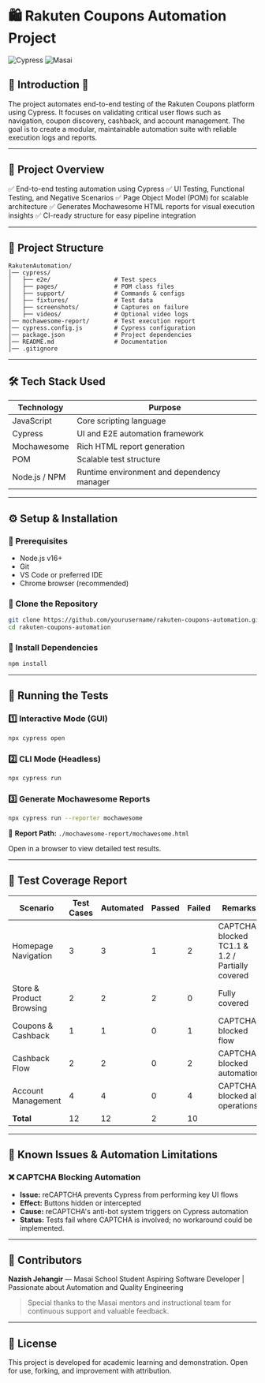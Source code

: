 # 🛍️ Rakuten Coupons Automation Project

![Cypress](https://img.shields.io/badge/Cypress-Testing-brightgreen) ![Masai](https://img.shields.io/badge/Masai-School-red)

## 📌 Introduction 🚀

The project automates end-to-end testing of the Rakuten Coupons platform using Cypress. It focuses on validating critical user flows such as navigation, coupon discovery, cashback, and account management. The goal is to create a modular, maintainable automation suite with reliable execution logs and reports.

---

## 🔹 Project Overview

✅ End-to-end testing automation using Cypress
✅ UI Testing, Functional Testing, and Negative Scenarios
✅ Page Object Model (POM) for scalable architecture
✅ Generates Mochawesome HTML reports for visual execution insights
✅ CI-ready structure for easy pipeline integration

---

## 📂 Project Structure

```
RakutenAutomation/
│── cypress/
│   ├── e2e/                  # Test specs
│   ├── pages/                # POM class files
│   ├── support/              # Commands & configs
│   ├── fixtures/             # Test data
│   ├── screenshots/          # Captures on failure
│   ├── videos/               # Optional video logs
│── mochawesome-report/       # Test execution report
│── cypress.config.js         # Cypress configuration
│── package.json              # Project dependencies
│── README.md                 # Documentation
│── .gitignore
```

---

## 🛠️ Tech Stack Used

| Technology    | Purpose                                    |
| ------------- | ------------------------------------------ |
| JavaScript    | Core scripting language                    |
| Cypress       | UI and E2E automation framework            |
| Mochawesome   | Rich HTML report generation                |
| POM           | Scalable test structure                    |
| Node.js / NPM | Runtime environment and dependency manager |

---

## ⚙️ Setup & Installation

### 🔹 Prerequisites

* Node.js v16+
* Git
* VS Code or preferred IDE
* Chrome browser (recommended)

### 🔹 Clone the Repository

```bash
git clone https://github.com/yourusername/rakuten-coupons-automation.git
cd rakuten-coupons-automation
```

### 🔹 Install Dependencies

```bash
npm install
```

---

## 🚀 Running the Tests

### 1️⃣ Interactive Mode (GUI)

```bash
npx cypress open
```

### 2️⃣ CLI Mode (Headless)

```bash
npx cypress run
```

### 3️⃣ Generate Mochawesome Reports

```bash
npx cypress run --reporter mochawesome
```

📍 **Report Path:** `./mochawesome-report/mochawesome.html`

Open in a browser to view detailed test results.

---
## 🧾 Test Coverage Report

| Scenario                 | Test Cases | Automated | Passed | Failed | Remarks                        |
| ------------------------ | ---------- | --------- | ------ | ------ | ------------------------------ |
| Homepage Navigation      | 3          | 3         | 1      | 2      | CAPTCHA blocked TC1.1 & 1.2 / Partially covered   |
| Store & Product Browsing | 2          | 2         | 2      | 0      | Fully covered                  |
| Coupons & Cashback       | 1          | 1         | 0      | 1      | CAPTCHA blocked flow           |
| Cashback Flow            | 2          | 2         | 0      | 2      | CAPTCHA blocked automation     |
| Account Management       | 4          | 4         | 0      | 4      | CAPTCHA blocked all operations |
| **Total**                | 12         | 12        | 2      | 10     |                                |

---

## 🐞 Known Issues & Automation Limitations

### ❌ CAPTCHA Blocking Automation

* **Issue:** reCAPTCHA prevents Cypress from performing key UI flows
* **Effect:** Buttons hidden or intercepted
* **Cause:** reCAPTCHA's anti-bot system triggers on Cypress automation
* **Status:** Tests fail where CAPTCHA is involved; no workaround could be implemented.

---

## 🤝 Contributors

**Nazish Jehangir** — Masai School Student
Aspiring Software Developer | Passionate about Automation and Quality Engineering

> Special thanks to the Masai mentors and instructional team for continuous support and valuable feedback.

---

## 📃 License

This project is developed for academic learning and demonstration. Open for use, forking, and improvement with attribution.
